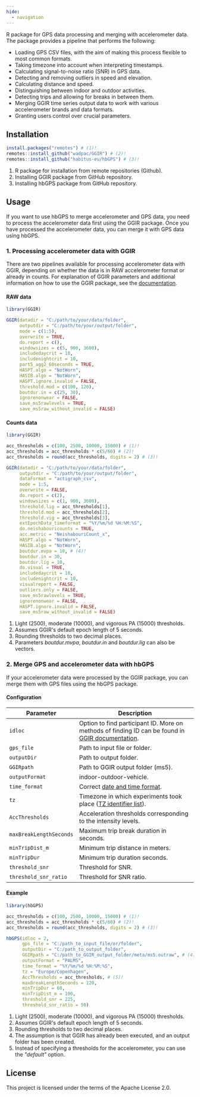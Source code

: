 ```yaml
---
hide:
  - navigation
---
```


R package for GPS data processing and merging with accelerometer data. The package provides a pipeline that performs the following:

- Loading GPS CSV files, with the aim of making this process flexible to most common formats. 
- Taking timezone into account when interpreting timestamps. 
- Calculating signal-to-noise ratio (SNR) in GPS data. 
- Detecting and removing outliers in speed and elevation. 
- Calculating distance and speed. 
- Distinguishing between indoor and outdoor activities. 
- Detecting trips and allowing for breaks in between them. 
- Merging GGIR time series output data to work with various accelerometer brands and data formats. 
- Granting users control over crucial parameters.

## Installation

``` r
install.packages("remotes") # (1)!
remotes::install_github("wadpac/GGIR") # (2)!
remotes::install_github("habitus-eu/hbGPS") # (3)!
```

1. R package for installation from remote repositories (Github).
2. Installing GGIR package from GitHub repository.
3. Installing hbGPS package from GitHub repository.

## Usage

If you want to use hbGPS to merge accelerometer and GPS data, you need to process the accelerometer data first using the GGIR package. Once you have processed the accelerometer data, you can merge it with GPS data using hbGPS.

### 1. Processing accelerometer data with GGIR

There are two pipelines available for processing accelerometer data with GGIR, depending on whether the data is in RAW accelerometer format or already in counts. For explanation of GGIR parameters and additional information on how to use the GGIR package, see the [documentation](https://cran.r-project.org/web/packages/GGIR/vignettes/GGIR.html).

#### RAW data

``` r
library(GGIR)

GGIR(datadir = "C:/path/to/your/data/folder",
     outputdir = "C:/path/to/your/output/folder",
     mode = c(1:5),
     overwrite = TRUE,
     do.report = c(),
     windowsizes = c(5, 900, 3600),
     includedaycrit = 10,
     includenightcrit = 10,
     part5_agg2_60seconds = TRUE,
     HASPT.algo = "NotWorn",
     HASIB.algo = "NotWorn",
     HASPT.ignore.invalid = FALSE,
     threshold.mod = c(100, 120),
     boutdur.in = c(25, 30),
     ignorenonwear = FALSE,
     save_ms5rawlevels = TRUE,
     save_ms5raw_without_invalid = FALSE)
```

#### Counts data

``` r
library(GGIR)

acc_thresholds = c(100, 2500, 10000, 15000) # (1)!
acc_thresholds = acc_thresholds * c(5/60) # (2)!
acc_thresholds = round(acc_thresholds, digits = 2) # (3)!

GGIR(datadir = "C:/path/to/your/data/folder",
     outputdir = "C:/path/to/your/output/folder",
     dataFormat = "actigraph_csv",
     mode = 1:5,
     overwrite = FALSE,
     do.report = c(2),
     windowsizes = c(1, 900, 3600),
     threshold.lig = acc_thresholds[1],
     threshold.mod = acc_thresholds[2],
     threshold.vig = acc_thresholds[3],
     extEpochData_timeformat = "%Y/%m/%d %H:%M:%S",
     do.neishabouricounts = TRUE,
     acc.metric = "NeishabouriCount_x",
     HASPT.algo = "NotWorn",
     HASIB.algo = "NotWorn",
     boutdur.mvpa = 10, # (4)!
     boutdur.in = 30,
     boutdur.lig = 10,
     do.visual = TRUE,
     includedaycrit = 10,
     includenightcrit = 10,
     visualreport = FALSE,
     outliers.only = FALSE,
     save_ms5rawlevels = TRUE,
     ignorenonwear = FALSE,
     HASPT.ignore.invalid = FALSE,
     save_ms5raw_without_invalid = FALSE)
```

1. Light (2500), moderate (10000), and vigorous PA (15000) thresholds.
2. Assumes GGIR's default epoch length of 5 seconds.
3. Rounding thresholds to two decimal places.
4. Parameters *boutdur.mvpa*, *boutdur.in* and *boutdur.lig* can also be vectors.

### 2. Merge GPS and accelerometer data with hbGPS

If your accelerometer data were processed by the GGIR package, you can merge them with GPS files using the hbGPS package.

#### Configuration

| Parameter               | Description                                                                                                                                       |
| ----------------------- | ------------------------------------------------------------------------------------------------------------------------------------------------- |
| `idloc`                 | Option to find participant ID. More on methods of finding ID can be found in [GGIR documentation](https://cran.r-project.org/web/packages/GGIR/). |
| `gps_file`              | Path to input file or folder.                                                                                                                     |
| `outputDir`             | Path to output folder.                                                                                                                            |
| `GGIRpath`              | Path to GGIR output folder (ms5).                                                                                                                 |
| `outputFormat`          | indoor-outdoor-vehicle.                                                                                                                           |
| `time_format`           | Correct [date and time format](https://sparkbyexamples.com/r-programming/dates-and-times-in-r/).                                                  |
| `tz`                    | Timezone in which experiments took place ([TZ identifier list](https://en.wikipedia.org/wiki/List_of_tz_database_time_zones)).                    |
| `AccThresholds`         | Acceleration thresholds corresponding to the intensity levels.                                                                                    |
| `maxBreakLengthSeconds` | Maximum trip break duration in seconds.                                                                                                           |
| `minTripDist_m`         | Minimum trip distance in meters.                                                                                                                  |
| `minTripDur`            | Minimum trip duration seconds.                                                                                                                    |
| `threshold_snr`         | Threshold for SNR.                                                                                                                                |
| `threshold_snr_ratio`   | Threshold for SNR ratio.                                                                                                                          |

#### Example

``` r
library(hbGPS)

acc_thresholds = c(100, 2500, 10000, 15000) # (1)!
acc_thresholds = acc_thresholds * c(5/60) # (2)!
acc_thresholds = round(acc_thresholds, digits = 2) # (3)!

hbGPS(idloc = 2,
      gps_file = "C:/path_to_input_file/or/folder",
      outputDir = "C:/path_to_output_folder",
      GGIRpath = "C:/path_to_GGIR_output_folder/meta/ms5.outraw", # (4)!,
      outputFormat = "PALMS",
      time_format = "%Y/%m/%d %H:%M:%S",
      tz = "Europe/Copenhagen",
      AccThresholds = acc_thresholds, # (5)!
      maxBreakLengthSeconds = 120,
      minTripDur = 60,
      minTripDist_m = 100,
      threshold_snr = 225,
      threshold_snr_ratio = 50)
```

1. Light (2500), moderate (10000), and vigorous PA (15000) thresholds.
2. Assumes GGIR's default epoch length of 5 seconds.
3. Rounding thresholds to two decimal places.
4. The assumption is that GGIR has already been executed, and an output folder has been created.
5. Instead of specifying a thresholds for the accelerometer, you can use the *"default"* option.

## License

This project is licensed under the terms of the Apache License 2.0.

